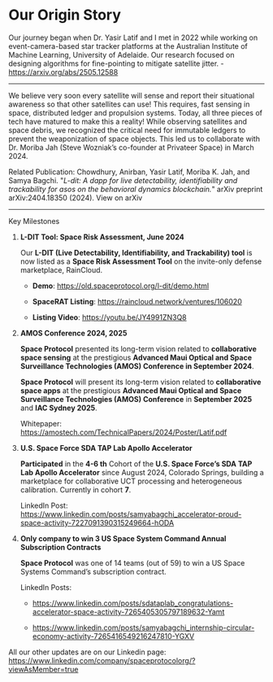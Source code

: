 # Our Origin Story

Our journey began when Dr. Yasir Latif and I met in 2022 while working on event-camera-based star tracker platforms at the Australian Institute of Machine Learning, University of Adelaide. Our research focused on designing algorithms for fine-pointing to mitigate satellite jitter. - https://arxiv.org/abs/2505.12588

---

We believe very soon every satellite will sense and report their situational awareness so that other satellites can use! This requires, fast sensing in space, distributed ledger and propulsion systems. Today, all three pieces of tech have matured to make this a reality!
While observing satellites and space debris, we recognized the critical need for immutable ledgers to prevent the weaponization of space objects. This led us to collaborate with Dr. Moriba Jah (Steve Wozniak’s co-founder at Privateer Space) in March 2024.

Related Publication:
Chowdhury, Anirban, Yasir Latif, Moriba K. Jah, and Samya Bagchi. "_L-dit: A dapp for live detectability, identifiability and trackability for asos on the behavioral dynamics blockchain._" arXiv preprint arXiv:2404.18350 (2024).
View on arXiv

---

Key Milestones
1. **L-DIT Tool: Space Risk Assessment, June 2024**

    Our **L-DIT (Live Detectability, Identifiability, and Trackability) tool** is now listed as a **Space Risk Assessment Tool** on the invite-only defense marketplace, RainCloud.

    - **Demo**: https://old.spaceprotocol.org/l-dit/demo.html

    - **SpaceRAT Listing**: https://raincloud.network/ventures/106020

    - **Listing Video**: https://youtu.be/JY4991ZN3Q8

2. **AMOS Conference 2024, 2025**

    **Space Protocol** presented its long-term vision related to **collaborative space sensing** at the prestigious **Advanced Maui Optical and Space Surveillance Technologies (AMOS) Conference in September 2024**.

    **Space Protocol** will present its long-term vision related to **collaborative space apps** at the prestigious **Advanced Maui Optical and Space Surveillance Technologies (AMOS) Conference** in **September 2025** and **IAC Sydney 2025**.

    Whitepaper: https://amostech.com/TechnicalPapers/2024/Poster/Latif.pdf

3. **U.S. Space Force SDA TAP Lab Apollo Accelerator**

    **Participated** in the **4-6 th** Cohort of the **U.S. Space Force’s SDA TAP Lab Apollo Accelerator** since August 2024, Colorado Springs, building a marketplace for collaborative UCT processing and heterogeneous calibration. Currently in cohort **7**.

    LinkedIn Post: https://www.linkedin.com/posts/samyabagchi_accelerator-proud-space-activity-7227091390315249664-hODA

4. **Only company to win 3 US Space System Command Annual Subscription Contracts**

    **Space Protocol** was one of 14 teams (out of 59) to win a US Space Systems Command’s subscription contract.

    LinkedIn Posts:

    - https://www.linkedin.com/posts/sdataplab_congratulations-accelerator-space-activity-7265405305797189632-Yamt

    - https://www.linkedin.com/posts/samyabagchi_internship-circular-economy-activity-7265416549216247810-YGXV


All our other updates are on our Linkedin page: https://www.linkedin.com/company/spaceprotocolorg/?viewAsMember=true

